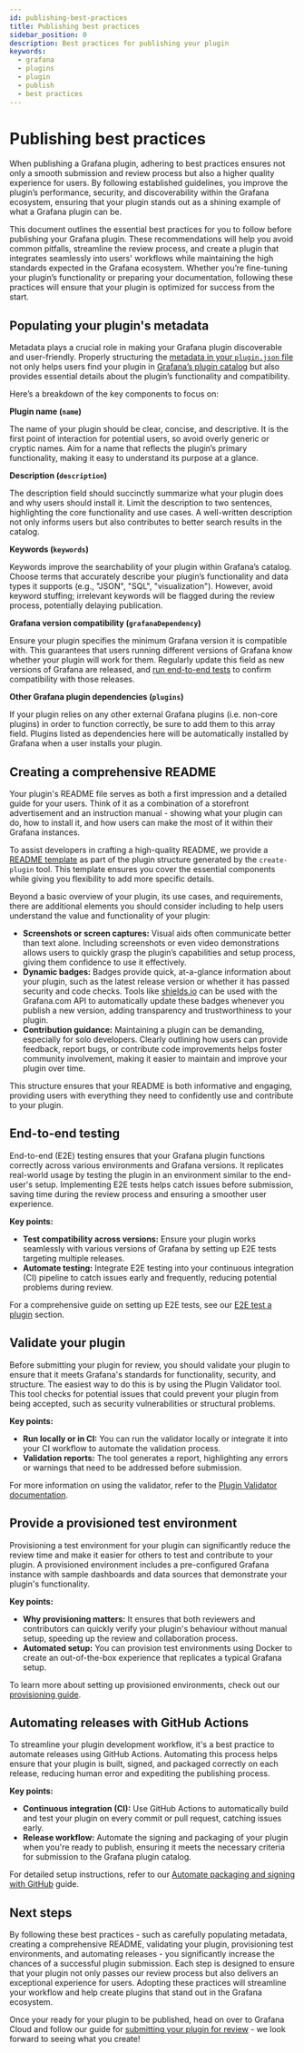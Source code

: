```yaml
---
id: publishing-best-practices
title: Publishing best practices
sidebar_position: 0
description: Best practices for publishing your plugin
keywords:
  - grafana
  - plugins
  - plugin
  - publish
  - best practices
---
```


# Publishing best practices

When publishing a Grafana plugin, adhering to best practices ensures not only a smooth submission and review process but also a higher quality experience for users. By following established guidelines, you improve the plugin’s performance, security, and discoverability within the Grafana ecosystem, ensuring that your plugin stands out as a shining example of what a Grafana plugin can be.

This document outlines the essential best practices for you to follow before publishing your Grafana plugin. These recommendations will help you avoid common pitfalls, streamline the review process, and create a plugin that integrates seamlessly into users' workflows while maintaining the high standards expected in the Grafana ecosystem. Whether you’re fine-tuning your plugin’s functionality or preparing your documentation, following these practices will ensure that your plugin is optimized for success from the start.

## Populating your plugin's metadata

Metadata plays a crucial role in making your Grafana plugin discoverable and user-friendly. Properly structuring the [metadata in your `plugin.json` file](../reference/metadata.md) not only helps users find your plugin in [Grafana’s plugin catalog](https://grafana.com/grafana/plugins/) but also provides essential details about the plugin’s functionality and compatibility.

Here’s a breakdown of the key components to focus on:

**Plugin name (`name`)**

The name of your plugin should be clear, concise, and descriptive. It is the first point of interaction for potential users, so avoid overly generic or cryptic names. Aim for a name that reflects the plugin’s primary functionality, making it easy to understand its purpose at a glance.

**Description (`description`)**

The description field should succinctly summarize what your plugin does and why users should install it. Limit the description to two sentences, highlighting the core functionality and use cases. A well-written description not only informs users but also contributes to better search results in the catalog.

**Keywords (`keywords`)**

Keywords improve the searchability of your plugin within Grafana’s catalog. Choose terms that accurately describe your plugin’s functionality and data types it supports (e.g., "JSON", "SQL", "visualization"). However, avoid keyword stuffing; irrelevant keywords will be flagged during the review process, potentially delaying publication.

**Grafana version compatibility (`grafanaDependency`)**

Ensure your plugin specifies the minimum Grafana version it is compatible with. This guarantees that users running different versions of Grafana know whether your plugin will work for them. Regularly update this field as new versions of Grafana are released, and [run end-to-end tests](../e2e-test-a-plugin/introduction.md) to confirm compatibility with those releases.

**Other Grafana plugin dependencies (`plugins`)**

If your plugin relies on any other external Grafana plugins (i.e. non-core plugins) in order to function correctly, be sure to add them to this array field. Plugins listed as dependencies here will be automatically installed by Grafana when a user installs your plugin.

## Creating a comprehensive README

Your plugin's README file serves as both a first impression and a detailed guide for your users. Think of it as a combination of a storefront advertisement and an instruction manual - showing what your plugin can do, how to install it, and how users can make the most of it within their Grafana instances.

To assist developers in crafting a high-quality README, we provide a [README template](https://raw.githubusercontent.com/grafana/plugin-tools/main/packages/create-plugin/templates/common/src/README.md) as part of the plugin structure generated by the `create-plugin` tool. This template ensures you cover the essential components while giving you flexibility to add more specific details.

Beyond a basic overview of your plugin, its use cases, and requirements, there are additional elements you should consider including to help users understand the value and functionality of your plugin:

- **Screenshots or screen captures:** Visual aids often communicate better than text alone. Including screenshots or even video demonstrations allows users to quickly grasp the plugin’s capabilities and setup process, giving them confidence to use it effectively.
- **Dynamic badges:** Badges provide quick, at-a-glance information about your plugin, such as the latest release version or whether it has passed security and code checks. Tools like [shields.io](https://shields.io/) can be used with the Grafana.com API to automatically update these badges whenever you publish a new version, adding transparency and trustworthiness to your plugin.
- **Contribution guidance:** Maintaining a plugin can be demanding, especially for solo developers. Clearly outlining how users can provide feedback, report bugs, or contribute code improvements helps foster community involvement, making it easier to maintain and improve your plugin over time.

This structure ensures that your README is both informative and engaging, providing users with everything they need to confidently use and contribute to your plugin.

## End-to-end testing

End-to-end (E2E) testing ensures that your Grafana plugin functions correctly across various environments and Grafana versions. It replicates real-world usage by testing the plugin in an environment similar to the end-user's setup. Implementing E2E tests helps catch issues before submission, saving time during the review process and ensuring a smoother user experience.

**Key points:**

- **Test compatibility across versions:** Ensure your plugin works seamlessly with various versions of Grafana by setting up E2E tests targeting multiple releases.
- **Automate testing:** Integrate E2E testing into your continuous integration (CI) pipeline to catch issues early and frequently, reducing potential problems during review.

For a comprehensive guide on setting up E2E tests, see our [E2E test a plugin](../e2e-test-a-plugin/introduction.md) section.

## Validate your plugin

Before submitting your plugin for review, you should validate your plugin to ensure that it meets Grafana's standards for functionality, security, and structure. The easiest way to do this is by using the Plugin Validator tool. This tool checks for potential issues that could prevent your plugin from being accepted, such as security vulnerabilities or structural problems.

**Key points:**

- **Run locally or in CI:** You can run the validator locally or integrate it into your CI workflow to automate the validation process.
- **Validation reports:** The tool generates a report, highlighting any errors or warnings that need to be addressed before submission.

For more information on using the validator, refer to the [Plugin Validator documentation](https://github.com/grafana/plugin-validator).

## Provide a provisioned test environment

Provisioning a test environment for your plugin can significantly reduce the review time and make it easier for others to test and contribute to your plugin. A provisioned environment includes a pre-configured Grafana instance with sample dashboards and data sources that demonstrate your plugin's functionality.

**Key points:**

- **Why provisioning matters:** It ensures that both reviewers and contributors can quickly verify your plugin's behaviour without manual setup, speeding up the review and collaboration process.
- **Automated setup:** You can provision test environments using Docker to create an out-of-the-box experience that replicates a typical Grafana setup.

To learn more about setting up provisioned environments, check out our [provisioning guide](../publish-a-plugin/provide-test-environment.md).

## Automating releases with GitHub Actions

To streamline your plugin development workflow, it's a best practice to automate releases using GitHub Actions. Automating this process helps ensure that your plugin is built, signed, and packaged correctly on each release, reducing human error and expediting the publishing process.

**Key points:**

- **Continuous integration (CI):** Use GitHub Actions to automatically build and test your plugin on every commit or pull request, catching issues early.
- **Release workflow:** Automate the signing and packaging of your plugin when you're ready to publish, ensuring it meets the necessary criteria for submission to the Grafana plugin catalog.

For detailed setup instructions, refer to our [Automate packaging and signing with GitHub](../publish-a-plugin/build-automation.md) guide.

## Next steps

By following these best practices - such as carefully populating metadata, creating a comprehensive README, validating your plugin, provisioning test environments, and automating releases - you significantly increase the chances of a successful plugin submission. Each step is designed to ensure that your plugin not only passes our review process but also delivers an exceptional experience for users. Adopting these practices will streamline your workflow and help create plugins that stand out in the Grafana ecosystem.

Once your ready for your plugin to be published, head on over to Grafana Cloud and follow our guide for [submitting your plugin for review](../publish-a-plugin/publish-or-update-a-plugin.md) - we look forward to seeing what you create!

